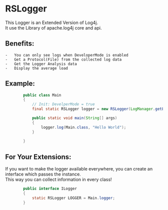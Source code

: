 # RSLogger 

This Logger is an Extended Version of Log4j. <br>
It use the Library of apache.log4j core and api.

## Benefits:
    -   You can only see logs when DeveloperMode is enabled
    -   Get a Protocol(File) from the collected log data
    -   Get the Logger Analysis data
    -   Display the average load

## Example:
```java
        public class Main
        {
            // Init: DevelperMode = true
            final static RSLogger logger = new RSLogger(LogManager.getLogger(), true);

            public static void main(String[] args)
            {
                logger.log(Main.class, "Hello World");
            }
        
        }
```
## For Your Extensions:
If you want to make the logger available everywhere,
you can create an interface which passes the instance.<br>
This way you can collect information in every class!

```java
        public interface ILogger
        {
            static RSLogger LOGGER = Main.logger;
        }
```
